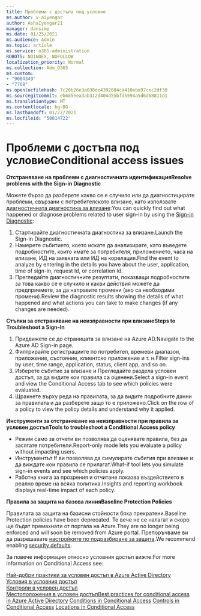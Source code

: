 ```yaml
---
title: Проблеми с достъпа под условие
ms.author: v-aiyengar
author: AshaIyengar21
manager: dansimp
ms.date: 01/25/2021
ms.audience: Admin
ms.topic: article
ms.service: o365-administration
ROBOTS: NOINDEX, NOFOLLOW
localization_priority: Normal
ms.collection: Adm_O365
ms.custom:
- "9004349"
- "7768"
ms.openlocfilehash: 7c20b26e3a038dc4392684ca410eba97cec2df30
ms.sourcegitcommit: eb685eea3ab312d404d55bfd5594a5d6d68811d1
ms.translationtype: MT
ms.contentlocale: bg-BG
ms.lasthandoff: 01/27/2021
ms.locfileid: "50014722"
---
```

# <a name="conditional-access-issues"></a><span data-ttu-id="dbac7-102">Проблеми с достъпа под условие</span><span class="sxs-lookup"><span data-stu-id="dbac7-102">Conditional access issues</span></span>

<span data-ttu-id="dbac7-103">**Отстраняване на проблеми с диагностичната идентификация**</span><span class="sxs-lookup"><span data-stu-id="dbac7-103">**Resolve problems with the Sign-in Diagnostic**</span></span>

<span data-ttu-id="dbac7-104">Можете бързо да разберете какво се е случило или да диагностицирате проблеми, свързани с потребителското влизане, като използвате [диагностичната диагностика за влизане](https://portal.azure.com/#blade/Microsoft_AAD_IAM/ActiveDirectoryMenuBlade/diagnose/symptomId/ms_aad_dxp_signin_caDiagnoseAndSolveSummarySymptom):</span><span class="sxs-lookup"><span data-stu-id="dbac7-104">You can quickly find out what happened or diagnose problems related to user sign-in by using the [Sign-in Diagnostic](https://portal.azure.com/#blade/Microsoft_AAD_IAM/ActiveDirectoryMenuBlade/diagnose/symptomId/ms_aad_dxp_signin_caDiagnoseAndSolveSummarySymptom):</span></span>

1. <span data-ttu-id="dbac7-105">Стартирайте диагностичната диагностика за влизане.</span><span class="sxs-lookup"><span data-stu-id="dbac7-105">Launch the Sign-in Diagnostic.</span></span>
1. <span data-ttu-id="dbac7-106">Намерете събитието, което искате да анализирате, като въведете подробностите, които имате за потребителя, приложението, часа на влизане, ИД на заявката или ИД на корелация.</span><span class="sxs-lookup"><span data-stu-id="dbac7-106">Find the event to analyze by entering in the details you have about the user, application, time of sign-in, request Id, or correlation Id.</span></span>
1. <span data-ttu-id="dbac7-107">Прегледайте диагностичните резултати, показващи подробностите за това какво се е случило и какви действия можете да предприемете, за да направите промени (ако са необходими промени).</span><span class="sxs-lookup"><span data-stu-id="dbac7-107">Review the diagnostic results showing the details of what happened and what actions you can take to make changes (if any changes are needed).</span></span>

<span data-ttu-id="dbac7-108">**Стъпки за отстраняване на неизправности при влизане**</span><span class="sxs-lookup"><span data-stu-id="dbac7-108">**Steps to Troubleshoot a Sign-In**</span></span> 

1. <span data-ttu-id="dbac7-109">Придвижете се до страницата за влизане на Azure AD.</span><span class="sxs-lookup"><span data-stu-id="dbac7-109">Navigate to the Azure AD Sign-in page.</span></span>
1. <span data-ttu-id="dbac7-110">Филтрирайте регистрациите по потребител, времеви диапазон, приложение, състояние, клиентско приложение и т. н.</span><span class="sxs-lookup"><span data-stu-id="dbac7-110">Filter sign-ins by user, time range, application, status, client app, and so on.</span></span>
1. <span data-ttu-id="dbac7-111">Изберете събитие за влизане и Прегледайте раздела условен достъп, за да видите кои правила са оценени.</span><span class="sxs-lookup"><span data-stu-id="dbac7-111">Select a sign-in event and view the Conditional Access tab to see which policies were evaluated.</span></span>
1. <span data-ttu-id="dbac7-112">Щракнете върху реда на правилата, за да видите подробните данни за правилата и да разберете защо то е приложено.</span><span class="sxs-lookup"><span data-stu-id="dbac7-112">Click on the row of a policy to view the policy details and understand why it applied.</span></span>

<span data-ttu-id="dbac7-113">**Инструменти за отстраняване на неизправности при правила за условен достъп**</span><span class="sxs-lookup"><span data-stu-id="dbac7-113">**Tools to troubleshoot a Conditional Access policy**</span></span>

- <span data-ttu-id="dbac7-114">Режим само за отчети ви позволява да оценявате правила, без да засягате потребители.</span><span class="sxs-lookup"><span data-stu-id="dbac7-114">Report-only mode lets you evaluate a policy without impacting users.</span></span>
- <span data-ttu-id="dbac7-115">Инструментът If ви позволява да симулирате събития при влизане и да виждате кои правила се прилагат.</span><span class="sxs-lookup"><span data-stu-id="dbac7-115">What-if tool lets you simulate sign-in events and see which policies apply.</span></span>
- <span data-ttu-id="dbac7-116">Работна книга за прозрения и отчитане показва въздействието в реално време на всяка политика.</span><span class="sxs-lookup"><span data-stu-id="dbac7-116">Insights and reporting workbook displays real-time impact of each policy.</span></span>

<span data-ttu-id="dbac7-117">**Правила за защита на базова линия**</span><span class="sxs-lookup"><span data-stu-id="dbac7-117">**Baseline Protection Policies**</span></span>

<span data-ttu-id="dbac7-118">Правилата за защита на базисни стойности бяха прекратени.</span><span class="sxs-lookup"><span data-stu-id="dbac7-118">Baseline Protection policies have been deprecated.</span></span> <span data-ttu-id="dbac7-119">Те вече не се налагат и скоро ще бъдат премахнати от портала на Azure.</span><span class="sxs-lookup"><span data-stu-id="dbac7-119">They are no longer being enforced and will soon be removed from Azure portal.</span></span> <span data-ttu-id="dbac7-120">Препоръчваме ви да разрешавате [настройките по подразбиране за защита](https://docs.microsoft.com/azure/active-directory/fundamentals/concept-fundamentals-security-defaults).</span><span class="sxs-lookup"><span data-stu-id="dbac7-120">We recommend enabling [security defaults](https://docs.microsoft.com/azure/active-directory/fundamentals/concept-fundamentals-security-defaults).</span></span>

<span data-ttu-id="dbac7-121">За повече информация относно условния достъп вижте:</span><span class="sxs-lookup"><span data-stu-id="dbac7-121">For more information on Conditional Access see:</span></span>

<span data-ttu-id="dbac7-122">[Най-добри практики за условен достъп в Azure Active Directory](https://docs.microsoft.com/azure/active-directory/conditional-access/best-practices)  
 [Условия в условния достъп](https://docs.microsoft.com/azure/active-directory/conditional-access/best-practices)  
 [Контроли в условен достъп](https://docs.microsoft.com/azure/active-directory/conditional-access/controls)  
 [Местоположения в условен достъп](https://docs.microsoft.com/azure/active-directory/conditional-access/location-condition)</span><span class="sxs-lookup"><span data-stu-id="dbac7-122">[Best practices for conditional access in Azure Active Directory](https://docs.microsoft.com/azure/active-directory/conditional-access/best-practices) 
[Conditions in Conditional Access](https://docs.microsoft.com/azure/active-directory/conditional-access/best-practices) 
[Controls in Conditional Access](https://docs.microsoft.com/azure/active-directory/conditional-access/controls) 
[Locations in Conditional Access ](https://docs.microsoft.com/azure/active-directory/conditional-access/location-condition)</span></span>
